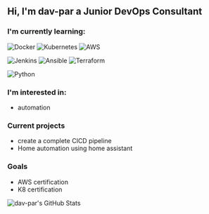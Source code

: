 ## Hi, I'm dav-par a Junior DevOps Consultant


### I'm currently learning:
![Docker](https://img.shields.io/badge/-Docker-2496ED?style=flat&logo=Docker&logoColor=white)
![Kubernetes](https://img.shields.io/badge/-Kubernetes-2496ED?style=flat&logo=Kubernetes&logoColor=white)
![AWS](https://img.shields.io/badge/-Amazon%20AWS-232F3E?style=flat&logo=Amazon%20AWS&logoColor=White)

![Jenkins](https://img.shields.io/badge/-Jenkins-D24939?style=flat&logo=Jenkins&logoColor=white)
![Ansible](https://img.shields.io/badge/-Ansible-EE0000?style=flat&logo=Ansible&logoColor=white)
![Terraform](https://img.shields.io/badge/-Terraform-623Ce4?style=flat&logo=Terraform&logoColor=white)

![Python](https://img.shields.io/badge/-Python-3776AB?style=flat&logo=python&logoColor=yellow)

### I'm interested in:
- automation

### Current projects
- create a complete CICD pipeline
- Home automation using home assistant

### Goals
- AWS certification
- K8 certification

![dav-par's GitHub Stats](https://github-readme-stats.vercel.app/api?username=dav-par&show_icons=true&theme=cobalt)
